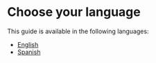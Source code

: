 # Choose your language

This guide is available in the following languages:

- [English]()
- [Spanish](./es/prefacio.md)